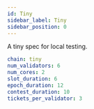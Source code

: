 ```yaml
---
id: Tiny
sidebar_label: Tiny
sidebar_position: 0
---
```


A tiny spec for local testing.

```yaml
chain: tiny
num_validators: 6
num_cores: 2
slot_duration: 6
epoch_duration: 12
contest_duration: 10
tickets_per_validator: 3
```
